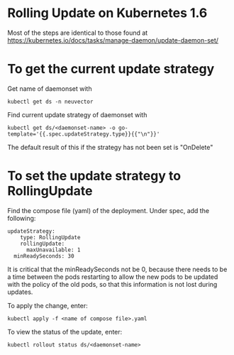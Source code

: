 # Rolling Update on Kubernetes 1.6

Most of the steps are identical to those found at https://kubernetes.io/docs/tasks/manage-daemon/update-daemon-set/

# To get the current update strategy

Get name of daemonset with
```
kubectl get ds -n neuvector
```
Find current update strategy of daemonset with
```
kubectl get ds/<daemonset-name> -o go-template='{{.spec.updateStrategy.type}}{{"\n"}}'
```
The default result of this if the strategy has not been set is "OnDelete"

# To set the update strategy to RollingUpdate

Find the compose file (yaml) of the deployment. Under spec, add the following:

```
updateStrategy:
    type: RollingUpdate
    rollingUpdate:
      maxUnavailable: 1
  minReadySeconds: 30
```
It is critical that the minReadySeconds not be 0, because there needs to be a time between the pods restarting to allow the new pods to be updated with the policy of the old pods, so that this information is not lost during updates. 

To apply the change, enter:
```
kubectl apply -f <name of compose file>.yaml
```
To view the status of the update, enter:
```
kubectl rollout status ds/<daemonset-name> 
```
